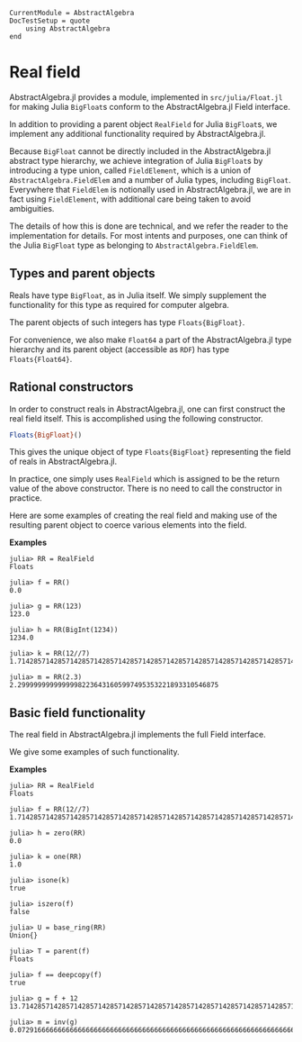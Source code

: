 ```@meta
CurrentModule = AbstractAlgebra
DocTestSetup = quote
    using AbstractAlgebra
end
```

# Real field

AbstractAlgebra.jl provides a module, implemented in `src/julia/Float.jl` for
making Julia `BigFloat`s conform to the AbstractAlgebra.jl Field interface.

In addition to providing a parent object `RealField` for Julia `BigFloat`s, we
implement any additional functionality required by AbstractAlgebra.jl.

Because `BigFloat` cannot be directly included in the AbstractAlgebra.jl
abstract type hierarchy, we achieve integration of Julia `BigFloat`s by
introducing a type union, called `FieldElement`, which is a union of
`AbstractAlgebra.FieldElem` and a number of Julia types, including `BigFloat`.
Everywhere that `FieldElem` is notionally used in AbstractAlgebra.jl, we are in fact
using `FieldElement`, with additional care being taken to avoid ambiguities.

The details of how this is done are technical, and we refer the reader to the
implementation for details. For most intents and purposes, one can think of the Julia
`BigFloat` type as belonging to `AbstractAlgebra.FieldElem`.

## Types and parent objects

Reals have type `BigFloat`, as in Julia itself. We simply supplement the
functionality for this type as required for computer algebra.

The parent objects of such integers has type `Floats{BigFloat}`.

For convenience, we also make `Float64` a part of the AbstractAlgebra.jl type
hierarchy and its parent object (accessible as `RDF`) has type `Floats{Float64}`.

## Rational constructors

In order to construct reals in AbstractAlgebra.jl, one can first construct the
real field itself. This is accomplished using the following constructor.

```julia
Floats{BigFloat}()
```

This gives the unique object of type `Floats{BigFloat}` representing the field of
reals in AbstractAlgebra.jl.

In practice, one simply uses `RealField` which is assigned to be the return value of the
above constructor. There is no need to call the constructor in practice.

Here are some examples of creating the real field and making use of the
resulting parent object to coerce various elements into the field.

**Examples**

```repl
julia> RR = RealField
Floats

julia> f = RR()
0.0

julia> g = RR(123)
123.0

julia> h = RR(BigInt(1234))
1234.0

julia> k = RR(12//7)
1.714285714285714285714285714285714285714285714285714285714285714285714285714291

julia> m = RR(2.3)
2.29999999999999982236431605997495353221893310546875

```

## Basic field functionality

The real field in AbstractAlgebra.jl implements the full Field interface.

We give some examples of such functionality.

**Examples**

```repl
julia> RR = RealField
Floats

julia> f = RR(12//7)
1.714285714285714285714285714285714285714285714285714285714285714285714285714291

julia> h = zero(RR)
0.0

julia> k = one(RR)
1.0

julia> isone(k)
true

julia> iszero(f)
false

julia> U = base_ring(RR)
Union{}

julia> T = parent(f)
Floats

julia> f == deepcopy(f)
true

julia> g = f + 12
13.71428571428571428571428571428571428571428571428571428571428571428571428571433

julia> m = inv(g)
0.07291666666666666666666666666666666666666666666666666666666666666666666666666631

```
